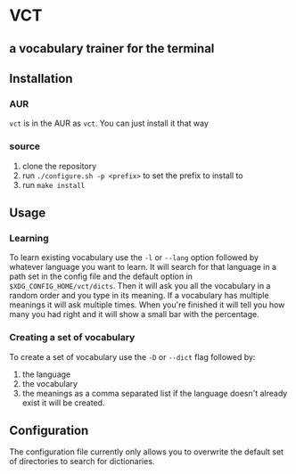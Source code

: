 # VCT
## a vocabulary trainer for the terminal

## Installation
### AUR
`vct` is in the AUR as `vct`. You can just install it that way
### source
1. clone the repository
2. run `./configure.sh -p <prefix>` to set the prefix to install to
3. run `make install`

## Usage
### Learning
To learn existing vocabulary use the `-l` or `--lang` option followed by whatever language you want to learn.
It will search for that language in a path set in the config file and the default option in `$XDG_CONFIG_HOME/vct/dicts`.
Then it will ask you all the vocabulary in a random order and you type in its meaning.
If a vocabulary has multiple meanings it will ask multiple times.
When you're finished it will tell you how many you had right and it will show a small bar with the percentage.

### Creating a set of vocabulary
To create a set of vocabulary use the `-D` or `--dict` flag followed by:
1. the language
2. the vocabulary
3. the meanings as a comma separated list
if the language doesn't already exist it will be created.

## Configuration
The configuration file currently only allows you to overwrite the default set of directories
to search for dictionaries.
